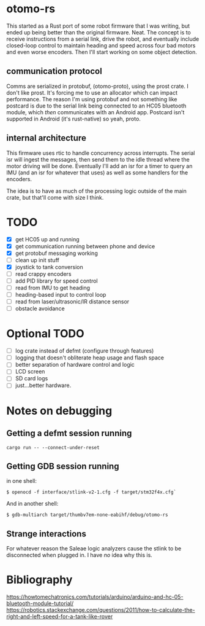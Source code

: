 # otomo-rs
This started as a Rust port of some robot firmware that I was writing, but ended up being better than the original firmware.  Neat.  The concept is to receive instructions from a serial link, drive the robot, and eventually include closed-loop control to maintain heading and speed across four bad motors and even worse encoders.  Then I'll start working on some object detection.

## communication protocol
Comms are serialized in protobuf, (otomo-proto), using the prost crate.  I don't like prost.  It's forcing me to use an allocator which can impact performance.  The reason I'm using protobuf and not something like postcard is due to the serial link being connected to an HC05 bluetooth module, which _then_ communicates with an Android app.  Postcard isn't supported in Android (it's rust-native) so yeah, proto.

## internal architecture
This firmware uses rtic to handle concurrency across interrupts.  The serial isr will ingest the messages, then send them to the idle thread where the motor driving will be done.  Eventually I'll add an isr for a timer to query an IMU (and an isr for whatever that uses) as well as some handlers for the encoders.

The idea is to have as much of the processing logic outside of the main crate, but that'll come with size I think.

# TODO

- [X] get HC05 up and running
- [X] get communication running between phone and device
- [X] get protobuf messaging working
- [ ] clean up init stuff
- [X] joystick to tank conversion
- [ ] read crappy encoders
- [ ] add PID library for speed control
- [ ] read from IMU to get heading
- [ ] heading-based input to control loop
- [ ] read from laser/ultrasonic/IR distance sensor
- [ ] obstacle avoidance

# Optional TODO
- [ ] log crate instead of defmt (configure through features)
- [ ] logging that doesn't obliterate heap usage and flash space
- [ ] better separation of hardware control and logic
- [ ] LCD screen
- [ ] SD card logs
- [ ] just...better hardware.

# Notes on debugging
## Getting a defmt session running
```console
cargo run -- --connect-under-reset
```

## Getting GDB session running

in one shell:
```console 
$ openocd -f interface/stlink-v2-1.cfg -f target/stm32f4x.cfg`
```
And in another shell: 
```console 
$ gdb-multiarch target/thumbv7em-none-eabihf/debug/otomo-rs
```

## Strange interactions
For whatever reason the Saleae logic analyzers cause the stlink to be disconnected when plugged in.  I have *no* idea why this is.

# Bibliography
https://howtomechatronics.com/tutorials/arduino/arduino-and-hc-05-bluetooth-module-tutorial/
https://robotics.stackexchange.com/questions/2011/how-to-calculate-the-right-and-left-speed-for-a-tank-like-rover
